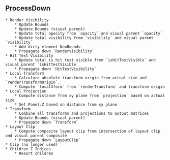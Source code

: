 ## ProcessDown
    * Render Visibility
        * Update Bounds
        * Update Bounds (visual parent)
        * Update total opacity from `opacity` and visual parent `opacity`
        * Update total visibility from `visibility` and visual parent `visibility`
        * Add dirty element NewBounds
        * Propagate down `RenderVisibility`
    * Hit Test Visibility
        * Update total is hit test visible from `isHitTestVisible` and visual parent `isHitTestVisible`
        * Propagate down `HitTestVisibility`
    * Local Transform
        * Calculate absolute transform origin from actual size and `renderTransformOrigin`.
        * Compute `localXform` from `renderTransform` and transform origin
    * Local Projection
        * Compute distance from xy plane from `projection` based on actual size
        * Set Panel.Z based on distance from xy plane
    * Transform
        * Combine all transforms and projections to output matrices
        * Update Bounds (visual parent)
        * Propagate down `Transform`
    * Layout Clip
        * Compute composite layout clip from intersection of layout clip and visual parent composite
        * Propagate down `LayoutClip`
    * Clip (no longer used)
    * Children Z Indices
        * Resort children